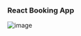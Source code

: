 ### React Booking App

![image](https://user-images.githubusercontent.com/67521243/170024295-2fa3d3ec-cbe3-4a80-bc41-e3f254e96ab4.png)
